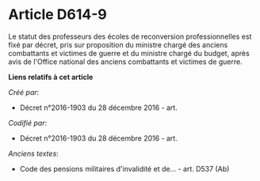 # Article D614-9

Le statut des professeurs des écoles de reconversion professionnelles est fixé par décret, pris sur proposition du ministre
chargé des anciens combattants et victimes de guerre et du ministre chargé du budget, après avis de l'Office national des
anciens combattants et victimes de guerre.

**Liens relatifs à cet article**

_Créé par_:

  - Décret n°2016-1903 du 28 décembre 2016 - art.

_Codifié par_:

  - Décret n°2016-1903 du 28 décembre 2016 - art.

_Anciens textes_:

  - Code des pensions militaires d'invalidité et de... - art. D537 (Ab)
